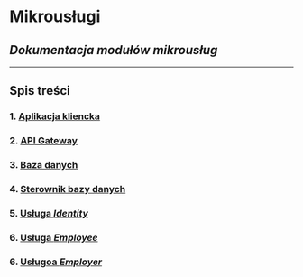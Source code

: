 # Mikrousługi

## *Dokumentacja modułów mikrousług*

---

## Spis treści

### 1. [Aplikacja kliencka](client)

### 2. [API Gateway](api_gateway)

### 3. [Baza danych](db)

### 4. [Sterownik bazy danych](db_driver)

### 5. [Usługa *Identity*](identity)

### 6. [Usługa *Employee*](employee)

### 6. [Usługoa *Employer*](employer)
